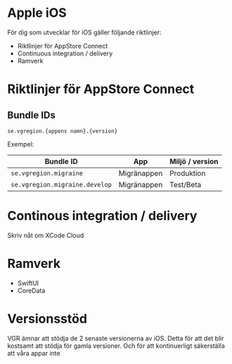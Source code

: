 # Apple iOS

För dig som utvecklar för iOS gäller följande riktlinjer:

* Riktlinjer för AppStore Connect
* Continuous integration / delivery
* Ramverk

# Riktlinjer för AppStore Connect

## Bundle IDs
``
se.vgregion.{appens namn}.{version}
``

Exempel:

|Bundle ID|App|Miljö / version|
|-|-|-|
|``se.vgregion.migraine``|Migränappen|Produktion|
|``se.vgregion.migraine.develop``|Migränappen|Test/Beta|



# Continous integration / delivery

Skriv nåt om XCode Cloud

# Ramverk

* SwiftUI
* CoreData

# Versionsstöd

VGR ämnar att stödja de 2 senaste versionerna av iOS.
Detta för att det blir kostsamt att stödja för gamla versioner. Och för att kontinuerligt säkerställa att våra appar inte 